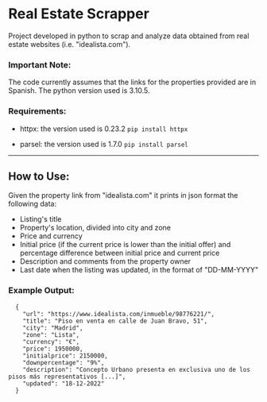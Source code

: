 # Real Estate Scrapper
Project developed in python to scrap and analyze data obtained from real estate websites (i.e. "idealista.com").

### Important Note:
The code currently assumes that the links for the properties provided are in Spanish.
The python version used is 3.10.5.

### Requirements:
- httpx: the version used is 0.23.2
```pip install httpx```

- parsel: the version used is 1.7.0
```pip install parsel```

---

## How to Use:
Given the property link from "idealista.com" it prints in json format the following data:
- Listing's title
- Property's location, divided into city and zone
- Price and currency
- Initial price (if the current price is lower than the initial offer) and percentage difference between initial price and current price
- Description and comments from the property owner
- Last date when the listing was updated, in the format of "DD-MM-YYYY"

### Example Output:
```
  {
    "url": "https://www.idealista.com/inmueble/98776221/",
    "title": "Piso en venta en calle de Juan Bravo, 51",
    "city": "Madrid",
    "zone": "Lista",
    "currency": "€",
    "price": 1950000,
    "initialprice": 2150000,
    "downpercentage": "9%",
    "description": "Concepto Urbano presenta en exclusiva uno de los pisos más representativos [...]",
    "updated": "18-12-2022"
  }
```

